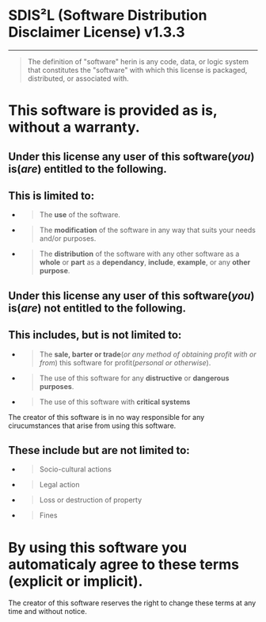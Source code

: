 # SDIS²L (Software Distribution Disclaimer License) v1.3.3
___
> The definition of "software" herin is any code, data, or logic system that constitutes the "software" with which this license is packaged, distributed, or associated with.

This software is provided as is, without a warranty.
=
Under this license **any** user of this software(*you*) **is(*are*)** entitled to the following.
-
This is limited to:
-
- > The **use** of the software.
- > The **modification** of the software in any way that suits your needs and/or purposes.
- > The **distribution** of the software with any other software as a **whole** or **part** as a **dependancy**, **include**, **example**, or any **other purpose**.

Under this license **any** user of this software(*you*) **is(*are*) not** entitled to the following.
-
This includes, but is not limited to:
-

- > The **sale, barter or trade**(*or any method of obtaining profit with or from*) this software for profit(*personal or otherwise*).
- > The use of this software for any **distructive** or **dangerous purposes**.
- > The use of this software with **critical systems**

The creator of this software is in no way responsible for any cirucumstances that arise from using this software.

These include but are not limited to:
-
- >Socio-cultural actions

- >Legal action

- >Loss or destruction of property

- >Fines

By using this software you automaticaly agree to these terms (explicit or implicit).
=
The creator of this software reserves the right to change these terms at any time and without notice.
